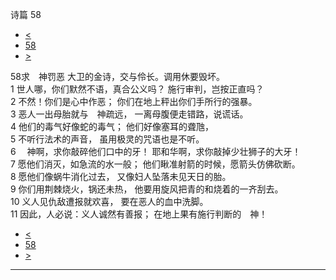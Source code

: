 ﻿





 诗篇 58




* [<](bible/PSA057.md)
* [58](bible/PSA.md)
* [>](bible/PSA059.md)



 
58求　神罚恶 大卫的金诗，交与伶长。调用休要毁坏。  
1 世人哪，你们默然不语，真合公义吗？ 施行审判，岂按正直吗？  
2 不然！你们是心中作恶； 你们在地上秤出你们手所行的强暴。     
3 恶人一出母胎就与　神疏远， 一离母腹便走错路，说谎话。  
4 他们的毒气好像蛇的毒气； 他们好像塞耳的聋虺，  
5 不听行法术的声音， 虽用极灵的咒语也是不听。     
6 　神啊，求你敲碎他们口中的牙！ 耶和华啊，求你敲掉少壮狮子的大牙！  
7 愿他们消灭，如急流的水一般； 他们瞅准射箭的时候，愿箭头仿佛砍断。  
8 愿他们像蜗牛消化过去， 又像妇人坠落未见天日的胎。  
9 你们用荆棘烧火，锅还未热， 他要用旋风把青的和烧着的一齐刮去。     
10 义人见仇敌遭报就欢喜， 要在恶人的血中洗脚。  
11 因此，人必说：义人诚然有善报； 在地上果有施行判断的　神！ 
* [<](bible/PSA057.md)
* [58](bible/PSA.md)
* [>](bible/PSA059.md)





---









